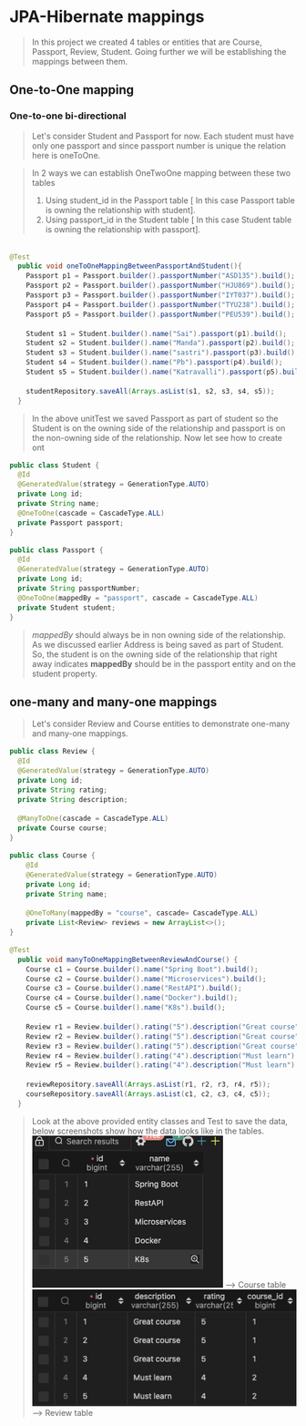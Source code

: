 # JPA-Hibernate mappings

> In this project we created 4 tables or entities that are Course, Passport, Review, Student. Going further we will be
> establishing the mappings between them.

## One-to-One mapping

### One-to-one bi-directional

> Let's consider Student and Passport for now. Each student must have only one passport and since passport number is
> unique
> the relation here is oneToOne.

> In 2 ways we can establish OneTwoOne mapping between these two tables
> 1) Using student_id in the Passport table [ In this case Passport table is owning the relationship with student].
> 2) Using passport_id in the Student table [ In this case Student table is owning the relationship with passport].

``` java

@Test
  public void oneToOneMappingBetweenPassportAndStudent(){
    Passport p1 = Passport.builder().passportNumber("ASD135").build();
    Passport p2 = Passport.builder().passportNumber("HJU869").build();
    Passport p3 = Passport.builder().passportNumber("IYT037").build();
    Passport p4 = Passport.builder().passportNumber("TYU238").build();
    Passport p5 = Passport.builder().passportNumber("PEU539").build();

    Student s1 = Student.builder().name("Sai").passport(p1).build();
    Student s2 = Student.builder().name("Manda").passport(p2).build();
    Student s3 = Student.builder().name("sastri").passport(p3).build();
    Student s4 = Student.builder().name("Pb").passport(p4).build();
    Student s5 = Student.builder().name("Katravalli").passport(p5).build();

    studentRepository.saveAll(Arrays.asList(s1, s2, s3, s4, s5));
  }

```
> In the above unitTest we saved Passport as part of student so the Student is on the owning side of the relationship and passport is on the non-owning side of the relationship. Now let see how to create ont 

``` java
public class Student {
  @Id
  @GeneratedValue(strategy = GenerationType.AUTO)
  private Long id;
  private String name;
  @OneToOne(cascade = CascadeType.ALL)
  private Passport passport;
}
```
```java
public class Passport {
  @Id
  @GeneratedValue(strategy = GenerationType.AUTO)
  private Long id;
  private String passportNumber;
  @OneToOne(mappedBy = "passport", cascade = CascadeType.ALL)
  private Student student;
}
```

> *mappedBy* should always be in non owning side of the relationship. As we discussed earlier Address is being saved as part of Student. So, the student is on the owning side of the relationship that right away indicates **mappedBy** should be in the passport entity and on the student property.


## one-many and many-one mappings

> Let's consider Review and Course entities to demonstrate one-many and many-one mappings.

``` java
public class Review {
  @Id
  @GeneratedValue(strategy = GenerationType.AUTO)
  private Long id;
  private String rating;
  private String description;

  @ManyToOne(cascade = CascadeType.ALL)
  private Course course;
}
```
``` java
public class Course {
    @Id
    @GeneratedValue(strategy = GenerationType.AUTO)
    private Long id;
    private String name;

    @OneToMany(mappedBy = "course", cascade= CascadeType.ALL)
    private List<Review> reviews = new ArrayList<>();
}
```

``` java
@Test
  public void manyToOneMappingBetweenReviewAndCourse() {
    Course c1 = Course.builder().name("Spring Boot").build();
    Course c2 = Course.builder().name("Microservices").build();
    Course c3 = Course.builder().name("RestAPI").build();
    Course c4 = Course.builder().name("Docker").build();
    Course c5 = Course.builder().name("K8s").build();

    Review r1 = Review.builder().rating("5").description("Great course").course(c1).build();
    Review r2 = Review.builder().rating("5").description("Great course").course(c1).build();
    Review r3 = Review.builder().rating("5").description("Great course").course(c1).build();
    Review r4 = Review.builder().rating("4").description("Must learn").course(c3).build();
    Review r5 = Review.builder().rating("4").description("Must learn").course(c3).build();

    reviewRepository.saveAll(Arrays.asList(r1, r2, r3, r4, r5));
    courseRepository.saveAll(Arrays.asList(c1, c2, c3, c4, c5));
  }
```

> Look at the above provided entity classes and Test to save the data, below screenshots show how  the data looks like in the tables.
![Alt text](image.png) --> Course table
![Alt text](image-2.png) --> Review table

